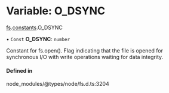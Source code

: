 # Variable: O\_DSYNC

[fs](../modules/fs.md).[constants](../modules/fs.constants.md).O_DSYNC

• `Const` **O\_DSYNC**: `number`

Constant for fs.open(). Flag indicating that the file is opened for synchronous I/O with write operations waiting for data integrity.

#### Defined in

node_modules/@types/node/fs.d.ts:3204
